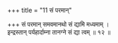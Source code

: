 +++
title = "11 सं परमान्"

+++
सं परमान् समवमानथो सं द्यामि मध्यमाम् ।  
इन्द्रस्तान् पर्यहार्दाम्ना तानग्ने सं द्या त्वम् ॥ १२ ॥